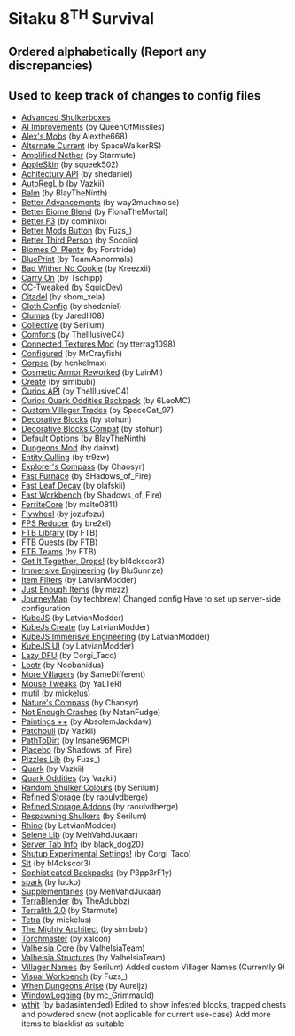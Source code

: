 # Sitaku 8<sup>TH</sup> Survival
## Ordered alphabetically (Report any discrepancies)
## Used to keep track of changes to config files
- [Advanced Shulkerboxes](https://www.curseforge.com/minecraft/mc-mods/advanced-shulkerboxes)
- [AI Improvements](https://www.curseforge.com/minecraft/mc-mods/ai-improvements) (by QueenOfMissiles)
- [Alex's Mobs](https://www.curseforge.com/minecraft/mc-mods/alexs-mobs) (by Alexthe668)
- [Alternate Current](https://www.curseforge.com/minecraft/mc-mods/alternate-current) (by SpaceWalkerRS)
- [Amplified Nether](https://www.curseforge.com/minecraft/mc-mods/amplified-nether) (by Starmute)
- [AppleSkin](https://www.curseforge.com/minecraft/mc-mods/appleskin) (by squeek502)
- [Achitectury API](https://www.curseforge.com/minecraft/mc-mods/architectury-forge) (by shedaniel)
- [AutoRegLib](https://www.curseforge.com/minecraft/mc-mods/autoreglib) (by Vazkii)
- [Balm](https://www.curseforge.com/minecraft/mc-mods/balm) (by BlayTheNinth)
- [Better Advancements](https://www.curseforge.com/minecraft/mc-mods/better-advancements) (by way2muchnoise)
- [Better Biome Blend](https://www.curseforge.com/minecraft/mc-mods/better-biome-blend) (by FionaTheMortal)
- [Better F3](https://www.curseforge.com/minecraft/mc-mods/betterf3) (by cominixo)
- [Better Mods Button](https://www.curseforge.com/minecraft/mc-mods/better-mods-button) (by Fuzs_)
- [Better Third Person](https://www.curseforge.com/minecraft/mc-mods/better-third-person) (by Socolio)
- [Biomes O' Plenty](https://www.curseforge.com/minecraft/mc-mods/biomes-o-plenty) (by Forstride)
- [BluePrint](https://www.curseforge.com/minecraft/mc-mods/blueprint) (by TeamAbnormals)
- [Bad Wither No Cookie](https://www.curseforge.com/minecraft/mc-mods/bad-wither-no-cookie-reloaded) (by Kreezxii)
- [Carry On](https://www.curseforge.com/minecraft/mc-mods/carry-on) (by Tschipp)
- [CC-Tweaked](https://www.curseforge.com/minecraft/mc-mods/cc-tweaked) (by SquidDev)
- [Citadel](https://www.curseforge.com/minecraft/mc-mods/citadel) (by sbom_xela)
- [Cloth Config](https://www.curseforge.com/minecraft/mc-mods/cloth-config-forge) (by shedaniel)
- [Clumps](https://www.curseforge.com/minecraft/mc-mods/clumps) (by Jaredlll08)
- [Collective](https://www.curseforge.com/minecraft/mc-mods/collective) (by Serilum)
- [Comforts](https://www.curseforge.com/minecraft/mc-mods/comforts) (by TheIllusiveC4)
- [Connected Textures Mod](https://www.curseforge.com/minecraft/mc-mods/ctm) (by tterrag1098)
- [Configured](https://www.curseforge.com/minecraft/mc-mods/configured) (by MrCrayfish)
- [Corpse](https://www.curseforge.com/minecraft/mc-mods/corpse) (by henkelmax)
- [Cosmetic Armor Reworked](https://www.curseforge.com/minecraft/mc-mods/cosmetic-armor-reworked) (by LainMI)
- [Create](https://www.curseforge.com/minecraft/mc-mods/create) (by simibubi)
- [Curios API](https://www.curseforge.com/minecraft/mc-mods/curios) (by TheIllusiveC4)
- [Curios Quark Oddities Backpack](https://www.curseforge.com/minecraft/mc-mods/curios-quark-oddities-backpack) (by 6LeoMC)
- [Custom Villager Trades](https://www.curseforge.com/minecraft/mc-mods/custom-villager-trades) (by SpaceCat_97)
- [Decorative Blocks](https://www.curseforge.com/minecraft/mc-mods/decorative-blocks) (by stohun)
- [Decorative Blocks Compat](https://www.curseforge.com/minecraft/mc-mods/decorative-blocks-compat) (by stohun)
- [Default Options](https://www.curseforge.com/minecraft/mc-mods/default-options) (by BlayTheNinth)
- [Dungeons Mod](https://www.curseforge.com/minecraft/mc-mods/dungeons-mod) (by dainxt)
- [Entity Culling](https://www.curseforge.com/minecraft/mc-mods/entityculling) (by tr9zw)
- [Explorer's Compass](https://www.curseforge.com/minecraft/mc-mods/explorers-compass) (by Chaosyr)
- [Fast Furnace](https://www.curseforge.com/minecraft/mc-mods/fastfurnace) (by SHadows_of_Fire)
- [Fast Leaf Decay](https://www.curseforge.com/minecraft/mc-mods/fast-leaf-decay) (by olafskii)
- [Fast Workbench](https://www.curseforge.com/minecraft/mc-mods/fastworkbench) (by Shadows_of_Fire)
- [FerriteCore](https://www.curseforge.com/minecraft/mc-mods/ferritecore) (by malte0811)
- [Flywheel](https://www.curseforge.com/minecraft/mc-mods/flywheel) (by jozufozu)
- [FPS Reducer](https://www.curseforge.com/minecraft/mc-mods/fps-reducer) (by bre2el)
- [FTB Library](https://www.curseforge.com/minecraft/mc-mods/ftb-library-forge) (by FTB)
- [FTB Quests](https://www.curseforge.com/minecraft/mc-mods/ftb-quests-forge) (by FTB)
- [FTB Teams](https://www.curseforge.com/minecraft/mc-mods/ftb-teams-forge) (by FTB)
- [Get It Together, Drops!](https://www.curseforge.com/minecraft/mc-mods/get-it-together-drops) (by bl4ckscor3)
- [Immersive Engineering](https://www.curseforge.com/minecraft/mc-mods/immersive-engineering) (by BluSunrize)
- [Item Filters](https://www.curseforge.com/minecraft/mc-mods/item-filters-forge) (by LatvianModder)
- [Just Enough Items](https://www.curseforge.com/minecraft/mc-mods/jei) (by mezz)
- [JourneyMap](https://www.curseforge.com/minecraft/mc-mods/journeymap) (by techbrew)
	Changed config
	Have to set up server-side configuration
- [KubeJS](https://www.curseforge.com/minecraft/mc-mods/kubejs-forge) (by LatvianModder)
- [KubeJs Create](https://www.curseforge.com/minecraft/mc-mods/kubejs-create) (by LatvianModder)
- [KubeJS Immerisve Engineering](https://www.curseforge.com/minecraft/mc-mods/kubejs-immersive-engineering) (by LatvianModder)
- [KubeJS UI](https://www.curseforge.com/minecraft/mc-mods/kubejs-ui-forge) (by LatvianModder)
- [Lazy DFU](https://www.curseforge.com/minecraft/mc-mods/lazy-dfu-forge) (by Corgi_Taco)
- [Lootr](https://www.curseforge.com/minecraft/mc-mods/lootr) (by Noobanidus)
- [More Villagers](https://www.curseforge.com/minecraft/mc-mods/more-villagers) (by SameDifferent)
- [Mouse Tweaks](https://www.curseforge.com/minecraft/mc-mods/mouse-tweaks) (by YaLTeR)
- [mutil](https://www.curseforge.com/minecraft/mc-mods/mutil) (by mickelus)
- [Nature's Compass](https://www.curseforge.com/minecraft/mc-mods/natures-compass) (by Chaosyr)
- [Not Enough Crashes](https://www.curseforge.com/minecraft/mc-mods/not-enough-crashes-forge) (by NatanFudge)
- [Paintings ++](https://www.curseforge.com/minecraft/mc-mods/paintings) (by AbsolemJackdaw)
- [Patchouli](https://www.curseforge.com/minecraft/mc-mods/patchouli) (by Vazkii)
- [PathToDirt](https://www.curseforge.com/minecraft/mc-mods/path-to-dirt) (by Insane96MCP)
- [Placebo](https://www.curseforge.com/minecraft/mc-mods/placebo) (by Shadows_of_Fire)
- [Pizzles Lib](https://www.curseforge.com/minecraft/mc-mods/puzzles-lib) (by Fuzs_)
- [Quark](https://www.curseforge.com/minecraft/mc-mods/quark) (by Vazkii)
- [Quark Oddities](https://www.curseforge.com/minecraft/mc-mods/quark-oddities) (by Vazkii)
- [Random Shulker Colours](https://www.curseforge.com/minecraft/mc-mods/random-shulker-colours) (by Serilum)
- [Refined Storage](https://www.curseforge.com/minecraft/mc-mods/refined-storage) (by raoulvdberge)
- [Refined Storage Addons](https://www.curseforge.com/minecraft/mc-mods/refined-storage-addons) (by raoulvdberge)
- [Respawning Shulkers](https://www.curseforge.com/minecraft/mc-mods/respawning-shulkers) (by Serilum)
- [Rhino](https://www.curseforge.com/minecraft/mc-mods/rhino) (by LatvianModder)
- [Selene Lib](https://www.curseforge.com/minecraft/mc-mods/selene) (by MehVahdJukaar)
- [Server Tab Info](https://www.curseforge.com/minecraft/mc-mods/server-tab-info) (by black_dog20)
- [Shutup Experimental Settings!](https://www.curseforge.com/minecraft/mc-mods/shutup-experimental-settings) (by Corgi_Taco)
- [Sit](https://www.curseforge.com/minecraft/mc-mods/sit) (by bl4ckscor3)
- [Sophisticated Backpacks](https://www.curseforge.com/minecraft/mc-mods/sophisticated-backpacks) (by P3pp3rF1y)
- [spark](https://www.curseforge.com/minecraft/mc-mods/spark) (by lucko)
- [Supplementaries](https://www.curseforge.com/minecraft/mc-mods/supplementaries) (by MehVahdJukaar)
- [TerraBlender](https://www.curseforge.com/minecraft/mc-mods/terrablender) (by TheAdubbz)
- [Terralith 2.0](https://www.curseforge.com/minecraft/mc-mods/terralith) (by Starmute)
- [Tetra](https://www.curseforge.com/minecraft/mc-mods/tetra) (by mickelus)
- [The Mighty Architect](https://www.curseforge.com/minecraft/mc-mods/the-mighty-architect) (by simibubi)
- [Torchmaster](https://www.curseforge.com/minecraft/mc-mods/torchmaster) (by xalcon)
- [Valhelsia Core](https://www.curseforge.com/minecraft/mc-mods/valhelsia-core) (by ValhelsiaTeam)
- [Valhelsia Structures](https://www.curseforge.com/minecraft/mc-mods/valhelsia-structures) (by ValhelsiaTeam)
- [Villager Names](https://www.curseforge.com/minecraft/mc-mods/villager-names) (by Serilum)
	Added custom Villager Names (Currently 9)
- [Visual Workbench](https://www.curseforge.com/minecraft/mc-mods/visual-workbench) (by Fuzs_)
- [When Dungeons Arise](https://www.curseforge.com/minecraft/mc-mods/when-dungeons-arise) (by Aureljz)
- [WindowLogging](https://www.curseforge.com/minecraft/mc-mods/windowlogging) (by mc_Grimmauld)
- [wthit](https://www.curseforge.com/minecraft/mc-mods/wthit-forge) (by badasintended)
	Edited to show infested blocks, trapped chests and powdered snow (not applicable for current use-case)
	Add more items to blacklist as suitable